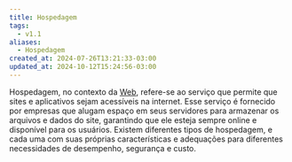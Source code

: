 ```yaml
---
title: Hospedagem
tags:
  - v1.1
aliases:
  - Hospedagem
created_at: 2024-07-26T13:21:33-03:00
updated_at: 2024-10-12T15:24:56-03:00
---
```

Hospedagem, no contexto da [Web](../13/Web.md), refere-se ao serviço que permite que sites e aplicativos sejam acessíveis na internet. Esse serviço é fornecido por empresas que alugam espaço em seus servidores para armazenar os arquivos e dados do site, garantindo que ele esteja sempre online e disponível para os usuários. Existem diferentes tipos de hospedagem, e cada uma com suas próprias características e adequações para diferentes necessidades de desempenho, segurança e custo.